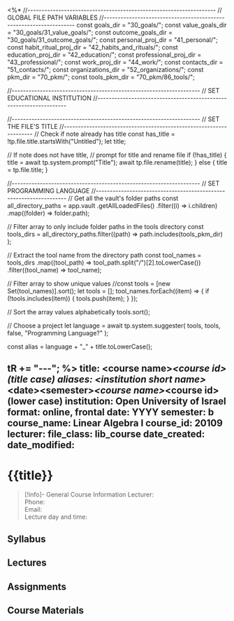 <%*
//-------------------------------------------------------------------
// GLOBAL FILE PATH VARIABLES
//-------------------------------------------------------------------
const goals_dir = "30_goals/";
const value_goals_dir = "30_goals/31_value_goals/";
const outcome_goals_dir = "30_goals/31_outcome_goals/";
const personal_proj_dir = "41_personal/";
const habit_ritual_proj_dir = "42_habits_and_rituals/";
const education_proj_dir = "42_education/";
const professional_proj_dir = "43_professional/";
const work_proj_dir = "44_work/";
const contacts_dir = "51_contacts/";
const organizations_dir = "52_organizations/";
const pkm_dir = "70_pkm/";
const tools_pkm_dir = "70_pkm/86_tools/";

//-------------------------------------------------------------------
// SET EDUCATIONAL INSTITUTION
//-------------------------------------------------------------------

//-------------------------------------------------------------------
// SET THE FILE'S TITLE
//-------------------------------------------------------------------
// Check if note already has title
const has_title = !tp.file.title.startsWith("Untitled");
let title;

// If note does not have title,
// prompt for title and rename file
if (!has_title) {
  title = await tp.system.prompt("Title");
  await tp.file.rename(title);
} else {
  title = tp.file.title;
}

//-------------------------------------------------------------------
// SET PROGRAMMING LANGUAGE
//-------------------------------------------------------------------
// Get all the vault's folder paths
const all_directory_paths = app.vault
  .getAllLoadedFiles()
  .filter((i) => i.children)
  .map((folder) => folder.path);

// Filter array to only include folder paths in the tools directory
const tools_dirs = all_directory_paths.filter((path) =>
  path.includes(tools_pkm_dir)
);

// Extract the tool name from the directory path
const tool_names = tools_dirs
  .map((tool_path) => tool_path.split("/")[2].toLowerCase())
  .filter((tool_name) => tool_name);

// Filter array to show unique values
//const tools = [new Set(tool_names)].sort();
let tools = [];
tool_names.forEach((item) => {
  if (!tools.includes(item)) {
    tools.push(item);
  }
});

// Sort the array values alphabetically
tools.sort();

// Choose a project
let language = await tp.system.suggester(
  tools,
  tools,
  false,
  "Programming Language?"
);

const alias = language + "_" + title.toLowerCase();

tR += "---";
%>
title: \<course name>*\<course id> (title case)
aliases: \<institution short name>*\<date>\<semester>*\<course name>*\<course id> (lower case)
institution: Open University of Israel
format: online, frontal
date: YYYY
semester: b
course_name: Linear Algebra I
course_id: 20109
lecturer:
file_class: lib_course
date_created:
date_modified:
---

# {{title}}

> [!info]- General Course Information
> Lecturer:  
> Phone:  
> Email:  
> Lecture day and time:  

## Syllabus

## Lectures

## Assignments

## Course Materials

